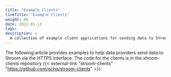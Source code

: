 ```yaml
---
title: "Example Clients"
linkTitle: "Example Clients"
weight: 60
date: 2022-01-13
tags: 
description: >
  A collection of example client applications for sending data to Stroom or one of its proxies.
---
```


The following article provides examples to help data providers send data to Stroom via the HTTPS interface.
The code for the clients is in the _stroom-clients_ repository {{< external-link "stroom-clients" "https://github.com/gchq/stroom-clients" >}}.

